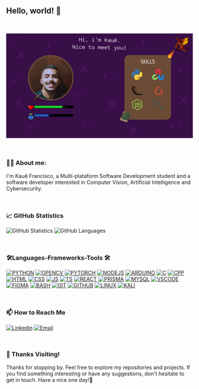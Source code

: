 ## <b>Hello, world!</b> 👋

<br>

<kbd> <img  src="img/card_kaue.png"> </kbd>

<br>

### 👨‍💻 <b>About me:</b>
<p> I'm Kauê Francisco, a Multi-plataform Software Development student and a software developer interested in Computer Vision, Artificial Intelligence and Cybersecurity. </p>

<br>

### <b>📈 GitHub Statistics</b>
![GitHub Statistics](https://github-readme-stats.vercel.app/api?username=Kaue-Francisco&show_icons=true&theme=midnight-purple)
![GitHub Languages](https://github-readme-stats.vercel.app/api/top-langs?username=Kaue-Francisco&layout=compact&langs_count=8&show_icons=true&theme=midnight-purple)

<br>

### 🛠️<b>Languages-Frameworks-Tools</b> 🛠️

[![PYTHON](https://skillicons.dev/icons?i=python)](https://www.python.org/)
[![OPENCV](https://skillicons.dev/icons?i=opencv)](https://opencv.org/  )
[![PYTORCH](https://skillicons.dev/icons?i=pytorch)](https://pytorch.org/)
[![NODEJS](https://skillicons.dev/icons?i=nodejs)](https://nodejs.org/en)
[![ARDUINO](https://skillicons.dev/icons?i=arduino)](https://www.arduino.cc/)
[![C](https://skillicons.dev/icons?i=c)](https://www.w3schools.com/c/c_intro.php)
[![CPP](https://skillicons.dev/icons?i=cpp)](https://www.w3schools.com/cpp/cpp_intro.asp)
[![HTML](https://skillicons.dev/icons?i=html)](https://developer.mozilla.org/pt-BR/docs/Web/HTML)
[![CSS](https://skillicons.dev/icons?i=css)](https://developer.mozilla.org/pt-BR/docs/Web/CSS)
[![JS](https://skillicons.dev/icons?i=js)](https://developer.mozilla.org/pt-BR/docs/Web/JavaScript)
[![TS](https://skillicons.dev/icons?i=ts)](https://www.typescriptlang.org/)
[![REACT](https://skillicons.dev/icons?i=react)](https://react.dev/)
[![PRISMA](https://skillicons.dev/icons?i=prisma)](https://www.prisma.io/)
[![MYSQL](https://skillicons.dev/icons?i=mysql)](https://www.mysql.com/)
[![VSCODE](https://skillicons.dev/icons?i=vscode)](https://code.visualstudio.com/)
[![FIGMA](https://skillicons.dev/icons?i=figma)](https://www.figma.com/)
[![BASH](https://skillicons.dev/icons?i=bash)](https://pt.wikipedia.org/wiki/Bash)
[![GIT](https://skillicons.dev/icons?i=git)](https://git-scm.com/)
[![GITHUB](https://skillicons.dev/icons?i=github)](http://github.com/)
[![LINUX](https://skillicons.dev/icons?i=linux)](https://pt.wikipedia.org/wiki/Linux)
[![KALI](https://skillicons.dev/icons?i=kali)](https://www.kali.org/)

<br>

### <b>📫 How to Reach Me</b>
[![Linkedin](https://skillicons.dev/icons?i=linkedin)](https://www.linkedin.com/in/kauê-francisco-3b13aa255)
[![Email](https://skillicons.dev/icons?i=gmail)](mailto:kauesantos.francisco@gmail.com)

<br>

### 👋 Thanks Visiting!
<o>Thanks for stopping by. Feel free to explore my repositories and projects. If you find something interesting or have any suggestions, don't hesitate to get in touch. Have a nice one day!🤝</p>